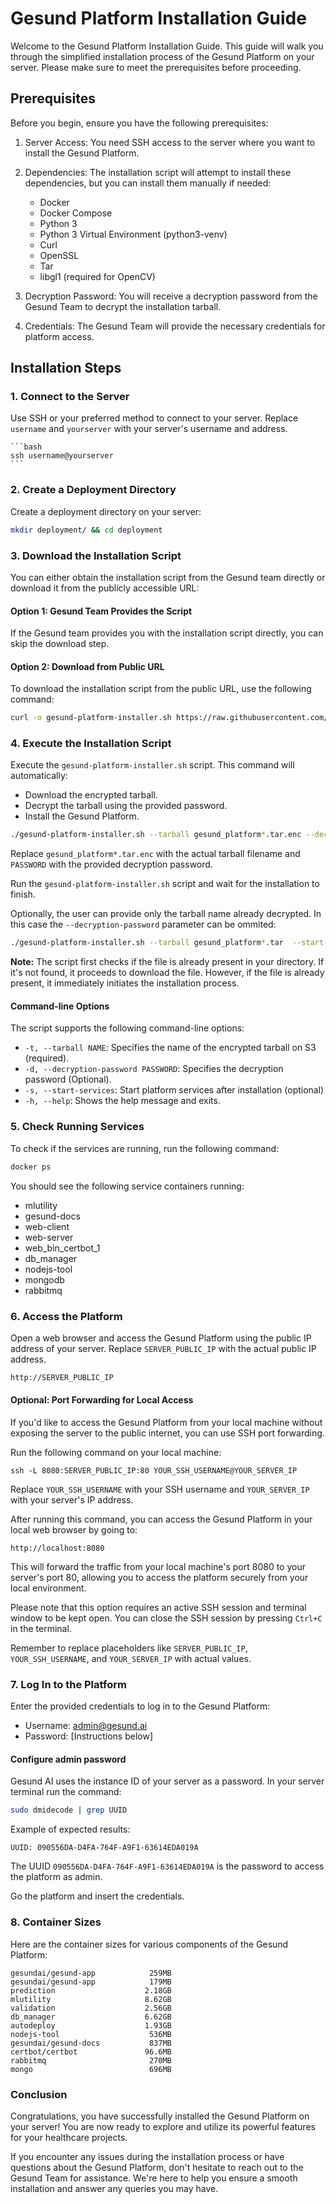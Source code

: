 # Gesund Platform Installation Guide

Welcome to the Gesund Platform Installation Guide. This guide will walk you through the simplified installation process of the Gesund Platform on your server. Please make sure to meet the prerequisites before proceeding.

## Prerequisites

Before you begin, ensure you have the following prerequisites:

1. Server Access: You need SSH access to the server where you want to install the Gesund Platform.

2. Dependencies: The installation script will attempt to install these dependencies, but you can install them manually if needed:

    - Docker
    - Docker Compose
    - Python 3
    - Python 3 Virtual Environment (python3-venv)
    - Curl
    - OpenSSL
    - Tar
    - libgl1 (required for OpenCV)

3. Decryption Password: You will receive a decryption password from the Gesund Team to decrypt the installation tarball.

4. Credentials: The Gesund Team will provide the necessary credentials for platform access.

## Installation Steps

### 1. Connect to the Server

Use SSH or your preferred method to connect to your server. Replace `username` and `yourserver` with your server's username and address.

    ```bash
    ssh username@yourserver
    ```

### 2. Create a Deployment Directory

Create a deployment directory on your server:

```bash
mkdir deployment/ && cd deployment
```

### 3. Download the Installation Script

You can either obtain the installation script from the Gesund team directly or download it from the publicly accessible URL:

#### Option 1: Gesund Team Provides the Script

If the Gesund team provides you with the installation script directly, you can skip the download step.

#### Option 2: Download from Public URL

To download the installation script from the public URL, use the following command:

```bash
curl -o gesund-platform-installer.sh https://raw.githubusercontent.com/gesund-ai/gesundai_workshop/main/platform_artifacts/gesund-platform-installer.sh

```

### 4. Execute the Installation Script

Execute the `gesund-platform-installer.sh` script. This command will automatically:

- Download the encrypted tarball.
- Decrypt the tarball using the provided password.
- Install the Gesund Platform.

```bash
./gesund-platform-installer.sh --tarball gesund_platform*.tar.enc --decryption-password PASSWORD  --start-services
```
Replace `gesund_platform*.tar.enc` with the actual tarball filename and `PASSWORD` with the provided decryption password.

Run the `gesund-platform-installer.sh` script and wait for the installation to finish. 


Optionally, the user can provide only the tarball name already decrypted. In this case the `--decryption-password` parameter can be ommited:
```bash
./gesund-platform-installer.sh --tarball gesund_platform*.tar  --start-services
```

**Note:**
The script first checks if the file is already present in your directory. If it's not found, it proceeds to download the file. However, if the file is already present, it immediately initiates the installation process.

####  Command-line Options

The script supports the following command-line options:

- `-t, --tarball NAME`: Specifies the name of the encrypted tarball on S3 (required).
- `-d, --decryption-password PASSWORD`: Specifies the decryption password (Optional).
-  `-s, --start-services`:  Start platform services after installation (optional)
- `-h, --help`: Shows the help message and exits.

### 5. Check Running Services

To check if the services are running, run the following command:

```bash
docker ps
```

You should see the following service containers running:

- mlutility
- gesund-docs
- web-client
- web-server
- web_bin_certbot_1
- db_manager
- nodejs-tool
- mongodb
- rabbitmq


### 6. Access the Platform

Open a web browser and access the Gesund Platform using the public IP address of your server. Replace `SERVER_PUBLIC_IP` with the actual public IP address.

```bash
http://SERVER_PUBLIC_IP
```

#### Optional: Port Forwarding for Local Access

If you'd like to access the Gesund Platform from your local machine without exposing the server to the public internet, you can use SSH port forwarding. 

Run the following command on your local machine:

```shell
ssh -L 8080:SERVER_PUBLIC_IP:80 YOUR_SSH_USERNAME@YOUR_SERVER_IP
```

Replace `YOUR_SSH_USERNAME` with your SSH username and `YOUR_SERVER_IP` with your server's IP address.

After running this command, you can access the Gesund Platform in your local web browser by going to:

```plaintext
http://localhost:8080
```

This will forward the traffic from your local machine's port 8080 to your server's port 80, allowing you to access the platform securely from your local environment.

Please note that this option requires an active SSH session and terminal window to be kept open. You can close the SSH session by pressing `Ctrl+C` in the terminal.

Remember to replace placeholders like `SERVER_PUBLIC_IP`, `YOUR_SSH_USERNAME`, and `YOUR_SERVER_IP` with actual values.



### 7. Log In to the Platform

Enter the provided credentials to log in to the Gesund Platform:

- Username: admin@gesund.ai
- Password: [Instructions below]

#### Configure admin password
Gesund AI uses the instance ID of your server as a password. In your server terminal run the command:

```bash
sudo dmidecode | grep UUID
```

Example of expected results:
```
UUID: 090556DA-D4FA-764F-A9F1-63614EDA019A
```

The UUID `090556DA-D4FA-764F-A9F1-63614EDA019A` is the password to access the platform as admin. 

Go the platform and insert the credentials. 

### 8. Container Sizes

Here are the container sizes for various components of the Gesund Platform:

```
gesundai/gesund-app            259MB
gesundai/gesund-app            179MB
prediction                    2.18GB
mlutility                     8.62GB
validation                    2.56GB
db_manager                    6.62GB
autodeploy                    1.93GB
nodejs-tool                    536MB
gesundai/gesund-docs           837MB
certbot/certbot               96.6MB
rabbitmq                       270MB
mongo                          696MB
```



### Conclusion

Congratulations, you have successfully installed the Gesund Platform on your server! You are now ready to explore and utilize its powerful features for your healthcare projects.

If you encounter any issues during the installation process or have questions about the Gesund Platform, don't hesitate to reach out to the Gesund Team for assistance. We're here to help you ensure a smooth installation and answer any queries you may have.

